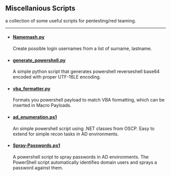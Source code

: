 ## Miscellanious Scripts

a collection of some useful scripts for pentesting/red teaming.

---

- #### [Namemash.py](https://github.com/l4rRyxz/scripts/blob/main/namemash.py)
	Create possible login usernames from a list of surname, lastname.

- #### [generate_powershell.py](https://github.com/l4rRyxz/scripts/blob/main/generate_powershell.py)
	A simple python script that generates powershell reverseshell base64 encoded with proper UTF-16LE encoding.

- #### [vba_formatter.py](https://github.com/l4rRyxz/scripts/blob/main/vba_formatter.py)
	Formats you powershell payload to match VBA formatting, which can be inserted in Macro Payloads.

- #### [ad_enumeration.ps1](https://github.com/l4rRyxz/scripts/blob/main/ad_enumeration.ps1)
	An simple powershell script using .NET classes from OSCP. Easy to extend for simple recon tasks in AD environments.

- #### [Spray-Passwords.ps1](https://github.com/l4rRyxz/scripts/blob/main/Spray-Passwords.ps1)
	A powershell script to spray passwords in AD environments. The PowerShell script automatically identifies domain users and sprays a password against them.

